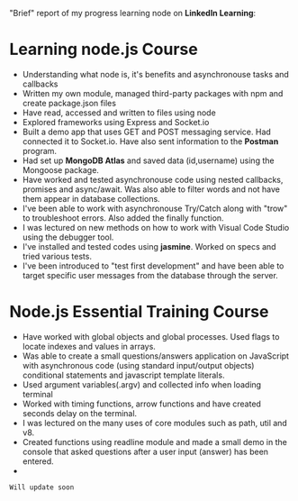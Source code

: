 
"Brief" report of my progress learning node on **LinkedIn Learning**:

# Learning node.js Course

* Understanding what node is, it's benefits and asynchronouse tasks and callbacks
* Written my own module, managed third-party packages with npm and create package.json files
* Have read, accessed and written to files using node
* Explored frameworks using Express and Socket.io
* Built a demo app that uses GET and POST messaging service. Had connected it to Socket.io. Have also sent information to the **Postman** program. 
* Had set up **MongoDB Atlas** and saved data (id,username) using the Mongoose package.
* Have worked and tested asynchronouse code using nested callbacks, promises and async/await. Was also able to filter words and not have them appear in database collections.
* I've been able to work with asynchronouse Try/Catch along with "trow" to troubleshoot errors. Also added the finally function.
* I was lectured on new methods on how to work with Visual Code Studio using the debugger tool. 
* I've installed and tested codes using **jasmine**. Worked on specs and tried various tests.
* I've been introduced to "test first development" and have been able to target specific user messages from the database through the server. 

# Node.js Essential Training Course

* Have worked with global objects and global processes.  Used flags to locate indexes and values in arrays. 
* Was able to create a small questions/answers application on JavaScript with asynchronous code (using standard input/output objects)  conditional statements and javascript template literals.
* Used argument variables(.argv) and collected info when loading terminal
* Worked with timing functions, arrow functions and have created seconds delay on the terminal. 
* I was lectured on the many uses of core modules such as path, util and v8. 
* Created functions using readline module and made a small demo in the console that asked questions after a user input (answer) has been entered.
*


```
Will update soon
```
